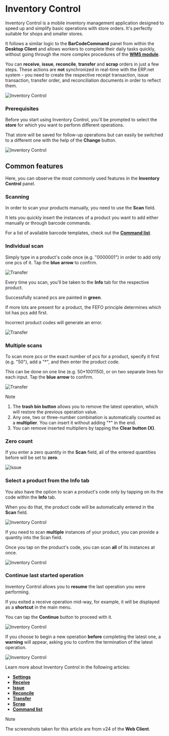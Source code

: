 # Inventory Control

Inventory Control is a mobile inventory management application designed to speed up and simplify basic operations with store orders. It's perfectly suitable for shops and smaller stores.

It follows a similar logic to the **BarCodeCommand** panel from within the **Desktop Client** and allows workers to complete their daily tasks quickly, without going through the more complex procedures of the **[WMS module](/modules/logistics/wms/wms-worker/index.md)**. 

You can **receive**, **issue**, **reconcile**, **transfer** and **scrap** orders in just a few steps. These actions are **not** synchronized in real-time with the ERP.net system - you need to create the respective receipt transaction, issue transaction, transfer order, and reconciliation documents in order to reflect them. 

![Inventory Control](pictures/Index_view_25_01.png)

### Prerequisites

Before you start using Inventory Control, you'll be prompted to select the **store** for which you want to perform different operations.

That store will be saved for follow-up operations but can easily be switched to a different one with the help of the **Change** button.

![Inventory Control](pictures/Index_Store_Change_25_01.png)

## Common features

Here, you can observe the most commonly used features in the **Inventory Control** panel.

### Scanning

In order to scan your products manually, you need to use the **Scan** field.

It lets you quickly insert the instances of a product you want to add either manually or through barcode commands.

For a list of available barcode templates, check out the **[Command list](command-list.md)**.

### Individual scan

Simply type in a product's code once (e.g. "0000001") in order to add only one pcs of it. Tap the **blue arrow** to confirm.

![Transfer](pictures/Index_blue_arrow_26_01.png)

Every time you scan, you'll be taken to the **Info** tab for the respective product. 

Successfully scaned pcs are painted in **green**.

If more lots are present for a product, the FEFO principle determines which lot has pcs add first.

Incorrect product codes will generate an error. 

![Transfer](pictures/inv_con_transfer_err.png)

### Multiple scans

To scan more pcs or the exact number of pcs for a product, specify it first (e.g. "50"), add a "*", and then enter the product code.

This can be done on one line (e.g. 50*1001150), or on two separate lines for each input. Tap the **blue arrow** to confirm.

![Transfer](pictures/inv_con_transfer_multiple.png)

> [!NOTE]
> 1. The **trash bin button** allows you to remove the latest operation, which will restore the previous operation value.
> 2. Any one, two or three-number combination is automatically counted as a **multiplier**. You can insert it without adding "*" in the end.
> 3. You can remove inserted multipliers by tapping the **Clear button (X)**.

### Zero count

If you enter a zero quantity in the **Scan** field, all of the entered quantities before will be set to **zero**.

![Issue](pictures/inv_con_issue_zeronew.png)

### Select a product from the Info tab

You also have the option to scan a product's code only by tapping on its the code within the **Info** tab. 

When you do that, the product code will be automatically entered in the **Scan** field.

![Inventory Control](pictures/Selected_product_25_01.png)

If you need to scan **multiple** instances of your product, you can provide a quantity into the Scan field.

Once you tap on the product's code, you can scan **all** of its instances at once.

![Inventory Control](pictures/Multiple_scanning_26_01.png)

### Continue last started operation

Inventory Control allows you to **resume** the last operation you were performing. 

If you exited a receive operation mid-way, for example, it will be displayed as a **shortcut** in the main menu. 

You can tap the **Continue** button to proceed with it.

![Inventory Control](pictures/Last_operation_continue_25_01.png)

If you choose to begin a new operation **before** completing the latest one, a **warning** will appear, asking you to confirm the termination of the latest operation.

![Inventory Control](pictures/Warning_message_25_01.png)


Learn more about Inventory Control in the following articles:

* **[Settings](settings.md)**
*	**[Receive](receive.md)**
*	**[Issue](issue.md)**
*	**[Reconcile](reconcile.md)**
*	**[Transfer](transfer.md)**
*	**[Scrap](scrap.md)**
*	**[Command list](command-list.md)**




> [!NOTE]
> The screenshots taken for this article are from v24 of the **Web Client**.
